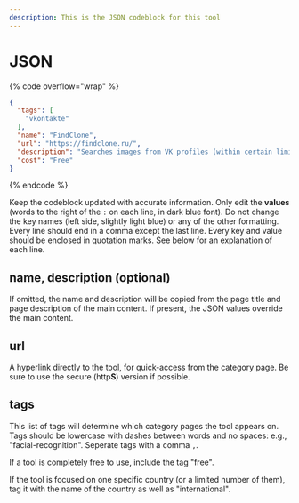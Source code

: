 ```yaml
---
description: This is the JSON codeblock for this tool
---
```


# JSON

{% code overflow="wrap" %}
```json
{
  "tags": [
    "vkontakte"
  ],
  "name": "FindClone",
  "url": "https://findclone.ru/",
  "description": "Searches images from VK profiles (within certain limits)",
  "cost": "Free"
}
```
{% endcode %}

Keep the codeblock updated with accurate information. Only edit the **values** (words to the right of the `:` on each line, in dark blue font). Do not change the key names (left side, slightly light blue) or any of the other formatting. Every line should end in a comma except the last line. Every key and value should be enclosed in quotation marks. See below for an explanation of each line.&#x20;

## name, description (optional)

If omitted, the name and description will be copied from the page title and page description of the main content. If present, the JSON values override the main content.

## url

A hyperlink directly to the tool, for quick-access from the category page. Be sure to use the secure (http**S**) version if possible.

## tags

This list of tags will determine which category pages the tool appears on. Tags should be lowercase with dashes between words and no spaces: e.g., "facial-recognition". Seperate tags with a comma `,`.

If a tool is completely free to use, include the tag "free".

If the tool is focused on one specific country (or a limited number of them), tag it with the name of the country as well as "international".

